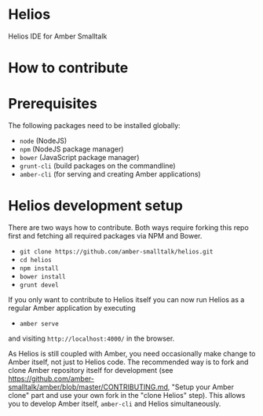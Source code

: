 Helios
======

Helios IDE for Amber Smalltalk

How to contribute
====

Prerequisites
===

The following packages need to be installed globally:

* `node` (NodeJS)
* `npm` (NodeJS package manager)
* `bower` (JavaScript package manager)
* `grunt-cli` (build packages on the commandline)
* `amber-cli` (for serving and creating Amber applications)

Helios development setup
===

There are two ways how to contribute. Both ways require forking this repo first and fetching all required packages via NPM and Bower.

* `git clone https://github.com/amber-smalltalk/helios.git`
* `cd helios`
* `npm install`
* `bower install`
* `grunt devel`

If you only want to contribute to Helios itself you can now run Helios as a regular Amber application by executing

* `amber serve`

and visiting `http://localhost:4000/` in the browser.

As Helios is still coupled with Amber, you need occasionally make change to Amber itself,
not just to Helios code.
The recommended way is to fork and clone Amber repository itself for development
(see https://github.com/amber-smalltalk/amber/blob/master/CONTRIBUTING.md,
"Setup your Amber clone" part and use your own fork in the "clone Helios" step).
This allows you to develop Amber itself, `amber-cli` and Helios simultaneously.

